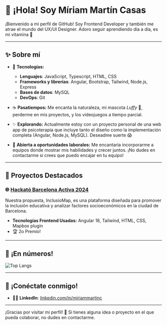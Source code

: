 # 👋 ¡Hola! Soy **Míriam Martín Casas**

¡Bienvenido a mi perfil de GitHub! 
Soy Frontend Developer y también me atrae el mundo del UX/UI Designer. Adoro seguir aprendiendo día a día, es mi vitamina 💊

---

## ✨ Sobre mí

- 🔧 **Tecnologías:**
  - **Lenguajes**: JavaScript, Typescript, HTML, CSS
  - **Frameworks y librerías**: Angular, Bootstrap, Tailwind, Node.js, Express
  - **Bases de datos**: MySQL
  - **DevOps**: Git

- ☕ **Pasatiempos:** Me encanta la naturaleza, mi mascota *Luffy* 🐰, perderme en mis proyectos, y los videojuegos a tiempo parcial.

- ✨ **Explorando:** Actualmente estoy con un proyecto personal de una web app de psicoterapia que incluye tanto el diseño como la implementación completa (Angular, Node.js, MySQL). Deseadme suerte 😱

- 💼 **Abierta a oportunidades laborales:** Me encantaria incorporarme a equipos donde mostrar mis habilidades y crecer juntos. ¡No dudes en contactarme si crees que puedo encajar en tu equipo! 

---

## 🚀 Proyectos Destacados

### 🌐 [**Hackató Barcelona Activa 2024**](https://github.com/ClaudioMartinH/hack_bcn_activa)

Nuestra propuesta, InclusioMap, es una plataforma diseñada para promover la inclusión educativa y analizar factores socioeconómicos en la ciudad de Barcelona.

- **Tecnologías Frontend Usadas:** Angular 18, Tailwind, HTML, CSS, Mapbox plugin
- 🏆 2o Premio! 

---

## 🔎 ¡En números!

![Top Langs](https://github-readme-stats.vercel.app/api/top-langs/?username=mmartincasas&layout=compact&theme=radical)

---

## 💬 ¡Conéctate conmigo!

- 👨‍💼 **LinkedIn**: [linkedin.com/in/miriammartinc]([https://linkedin.com/in/miriammartinc])

---

¡Gracias por visitar mi perfil! 🌟 Si tienes alguna idea o proyecto en el que pueda colaborar, no dudes en contactarme.
